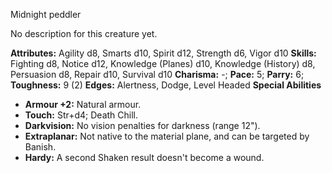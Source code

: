 Midnight peddler

No description for this creature yet.

**Attributes:** Agility d8, Smarts d10, Spirit d12, Strength d6, Vigor
d10
**Skills:** Fighting d8, Notice d12, Knowledge (Planes) d10, Knowledge
(History) d8, Persuasion d8, Repair d10, Survival d10
**Charisma:** -; **Pace:** 5; **Parry:** 6; **Toughness:** 9 (2)
**Edges:** Alertness, Dodge, Level Headed
**Special Abilities**
- **Armour +2:** Natural armour.
- **Touch:** Str+d4; Death Chill.
- **Darkvision:** No vision penalties for darkness (range 12").
- **Extraplanar:** Not native to the material plane, and can be targeted
by Banish.
- **Hardy:** A second Shaken result doesn't become a wound.

